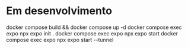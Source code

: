 # Em desenvolvimento
docker compose build && docker compose up -d
docker compose exec expo npx expo init .
docker compose exec expo npx expo start
docker compose exec expo npx expo start --tunnel